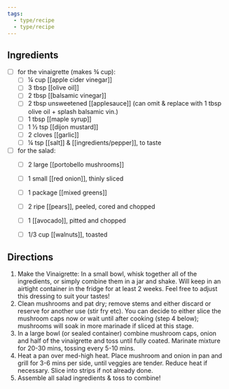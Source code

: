 ```yaml
---
tags:
  - type/recipe
  - type/recipe
---
```



## Ingredients

- [ ] for the vinaigrette (makes ¾ cup):
	- [ ] ¼ cup [[apple cider vinegar]]
	- [ ] 3 tbsp [[olive oil]]
	- [ ] 2 tbsp [[balsamic vinegar]]
	- [ ] 2 tbsp unsweetened [[applesauce]] (can omit & replace with 1 tbsp olive oil + splash balsamic vin.)
	- [ ] 1 tbsp [[maple syrup]]
	- [ ] 1 ½ tsp [[dijon mustard]]
	- [ ] 2 cloves [[garlic]]
	- [ ] ¼ tsp [[salt]] & [[ingredients/pepper]], to taste
- [ ] for the salad:
	- [ ] 2 large [[portobello mushrooms]]
	- [ ] 1 small [[red onion]], thinly sliced
	- [ ] 1 package [[mixed greens]]
	- [ ] 2 ripe [[pears]], peeled, cored and chopped
	- [ ] 1 [[avocado]], pitted and chopped
	- [ ] 1/3 cup [[walnuts]], toasted


## Directions

1. Make the Vinaigrette: In a small bowl, whisk together all of the ingredients, or simply combine them in a jar and shake. Will keep in an airtight container in the fridge for at least 2 weeks. Feel free to adjust this dressing to suit your tastes!
2. Clean mushrooms and pat dry; remove stems and either discard or reserve for another use (stir fry etc). You can decide to either slice the mushroom caps now or wait until after cooking (step 4 below); mushrooms will soak in more marinade if sliced at this stage.
3. In a large bowl (or sealed container) combine mushroom caps, onion and half of the vinaigrette and toss until fully coated. Marinate mixture for 20-30 mins, tossing every 5-10 mins.
4. Heat a pan over med-high heat. Place mushroom and onion in pan and grill for 3-6 mins per side, until veggies are tender. Reduce heat if necessary. Slice into strips if not already done.
5. Assemble all salad ingredients & toss to combine!